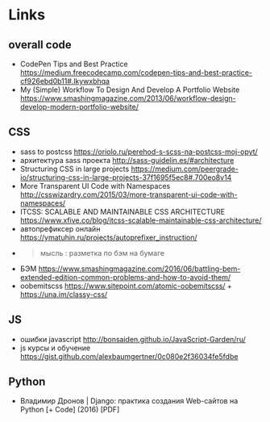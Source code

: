 # Links

## overall code
- CodePen Tips and Best Practice https://medium.freecodecamp.com/codepen-tips-and-best-practice-cf926ebd0b11#.lkywxbhqa
- My (Simple) Workflow To Design And Develop A Portfolio Website https://www.smashingmagazine.com/2013/06/workflow-design-develop-modern-portfolio-website/

## CSS
- sass to postcss https://oriolo.ru/perehod-s-scss-na-postcss-moj-opyt/
- архитектура sass проекта http://sass-guidelin.es/#architecture
- Structuring CSS in large projects https://medium.com/peergrade-io/structuring-css-in-large-projects-37f1695f5ec8#.700eo8v14
- More Transparent UI Code with Namespaces http://csswizardry.com/2015/03/more-transparent-ui-code-with-namespaces/
- ITCSS: SCALABLE AND MAINTAINABLE CSS ARCHITECTURE https://www.xfive.co/blog/itcss-scalable-maintainable-css-architecture/
- автопрефиксер онлайн https://ymatuhin.ru/projects/autoprefixer_instruction/
- > мысль : разметка по бэм на бумаге
- БЭМ https://www.smashingmagazine.com/2016/06/battling-bem-extended-edition-common-problems-and-how-to-avoid-them/ 
- oobemitscss https://www.sitepoint.com/atomic-oobemitscss/ + https://una.im/classy-css/

## JS 
- ошибки javascript http://bonsaiden.github.io/JavaScript-Garden/ru/
- js курсы и обучение https://gist.github.com/alexbaumgertner/0c080e2f36034fe5fdbe

## Python 

- Владимир Дронов | Django: практика создания Web-сайтов на Python [+ Code] (2016) [PDF]





